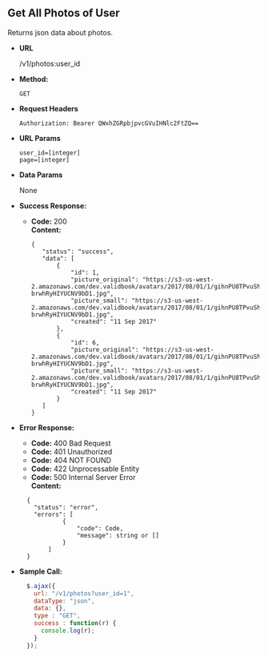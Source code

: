 **Get All Photos of User**
----
  Returns json data about photos.

* **URL**

  /v1/photos:user_id
  
* **Method:**

  `GET`

*  **Request Headers**

    `Authorization: Bearer QWxhZGRpbjpvcGVuIHNlc2FtZQ==`
      
*  **URL Params**
    
   `user_id=[integer]` <br/>
   `page=[integer]` <br/>

* **Data Params**

  None

* **Success Response:**

  * **Code:** 200 <br />
    **Content:** 
    
    ```
    {
       "status": "success",
       "data": [
           {
               "id": 1,
               "picture_original": "https://s3-us-west-2.amazonaws.com/dev.validbook/avatars/2017/08/01/1/gihnPU8TPvuShU-brwhRyHIYUCNV9bD1.jpg",
               "picture_small": "https://s3-us-west-2.amazonaws.com/dev.validbook/avatars/2017/08/01/1/gihnPU8TPvuShU-brwhRyHIYUCNV9bD1.jpg",
               "created": "11 Sep 2017"
           },
           {
               "id": 6,
               "picture_original": "https://s3-us-west-2.amazonaws.com/dev.validbook/avatars/2017/08/01/1/gihnPU8TPvuShU-brwhRyHIYUCNV9bD1.jpg",
               "picture_small": "https://s3-us-west-2.amazonaws.com/dev.validbook/avatars/2017/08/01/1/gihnPU8TPvuShU-brwhRyHIYUCNV9bD1.jpg",
               "created": "11 Sep 2017"
           }
       ]
    }
    ```
 
* **Error Response:**

     * **Code:** 400 Bad Request <br />
     * **Code:** 401 Unauthorized <br />
     * **Code:** 404 NOT FOUND<br />
     * **Code:** 422 Unprocessable Entity <br />
     * **Code:** 500 Internal Server Error<br />
       **Content:** 
     ```
       {
         "status": "error",
         "errors": [
                 {
                     "code": Code,
                     "message": string or []
                 }
             ]
       }
     ```

* **Sample Call:**

  ```javascript
    $.ajax({
      url: "/v1/photos?user_id=1",
      dataType: "json",
      data: {},
      type : "GET",
      success : function(r) {
        console.log(r);
      }
    });
  ```